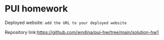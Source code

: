 # PUI homework

Deployed website: `add the URL to your deployed website`

Repository link:https://github.com/wndina/pui-hw/tree/main/solution-hw1
